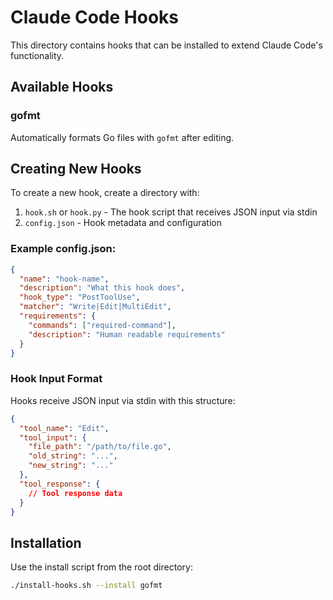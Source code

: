 # Claude Code Hooks

This directory contains hooks that can be installed to extend Claude Code's functionality.

## Available Hooks

### gofmt
Automatically formats Go files with `gofmt` after editing.

## Creating New Hooks

To create a new hook, create a directory with:

1. `hook.sh` or `hook.py` - The hook script that receives JSON input via stdin
2. `config.json` - Hook metadata and configuration

### Example config.json:
```json
{
  "name": "hook-name",
  "description": "What this hook does",
  "hook_type": "PostToolUse",
  "matcher": "Write|Edit|MultiEdit",
  "requirements": {
    "commands": ["required-command"],
    "description": "Human readable requirements"
  }
}
```

### Hook Input Format

Hooks receive JSON input via stdin with this structure:
```json
{
  "tool_name": "Edit",
  "tool_input": {
    "file_path": "/path/to/file.go",
    "old_string": "...",
    "new_string": "..."
  },
  "tool_response": {
    // Tool response data
  }
}
```

## Installation

Use the install script from the root directory:
```bash
./install-hooks.sh --install gofmt
```